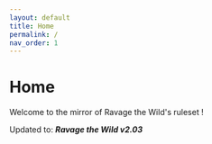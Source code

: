 ```yaml
---
layout: default
title: Home
permalink: /
nav_order: 1
---
```


# Home

Welcome to the mirror of Ravage the Wild's ruleset !

Updated to: ***Ravage the Wild v2.03***